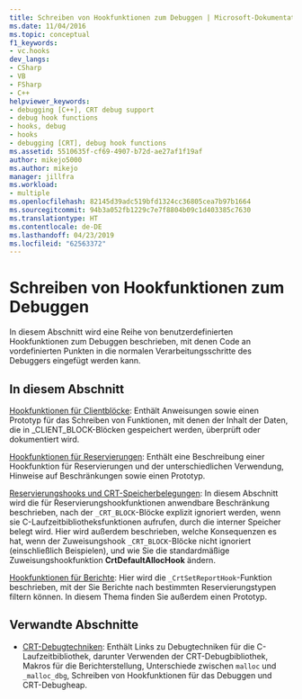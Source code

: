 ```yaml
---
title: Schreiben von Hookfunktionen zum Debuggen | Microsoft-Dokumentation
ms.date: 11/04/2016
ms.topic: conceptual
f1_keywords:
- vc.hooks
dev_langs:
- CSharp
- VB
- FSharp
- C++
helpviewer_keywords:
- debugging [C++], CRT debug support
- debug hook functions
- hooks, debug
- hooks
- debugging [CRT], debug hook functions
ms.assetid: 5510635f-cf69-4907-b72d-ae27af1f19af
author: mikejo5000
ms.author: mikejo
manager: jillfra
ms.workload:
- multiple
ms.openlocfilehash: 82145d39adc519bfd1324cc36805cea7b97b1664
ms.sourcegitcommit: 94b3a052fb1229c7e7f8804b09c1d403385c7630
ms.translationtype: HT
ms.contentlocale: de-DE
ms.lasthandoff: 04/23/2019
ms.locfileid: "62563372"
---
```

# <a name="debug-hook-function-writing"></a>Schreiben von Hookfunktionen zum Debuggen
In diesem Abschnitt wird eine Reihe von benutzerdefinierten Hookfunktionen zum Debuggen beschrieben, mit denen Code an vordefinierten Punkten in die normalen Verarbeitungsschritte des Debuggers eingefügt werden kann.

## <a name="in-this-section"></a>In diesem Abschnitt
 [Hookfunktionen für Clientblöcke](../debugger/client-block-hook-functions.md): Enthält Anweisungen sowie einen Prototyp für das Schreiben von Funktionen, mit denen der Inhalt der Daten, die in _CLIENT_BLOCK-Blöcken gespeichert werden, überprüft oder dokumentiert wird.

 [Hookfunktionen für Reservierungen](../debugger/allocation-hook-functions.md): Enthält eine Beschreibung einer Hookfunktion für Reservierungen und der unterschiedlichen Verwendung, Hinweise auf Beschränkungen sowie einen Prototyp.

 [Reservierungshooks und CRT-Speicherbelegungen](../debugger/allocation-hooks-and-c-run-time-memory-allocations.md): In diesem Abschnitt wird die für Reservierungshookfunktionen anwendbare Beschränkung beschrieben, nach der `_CRT_BLOCK`-Blöcke explizit ignoriert werden, wenn sie C-Laufzeitbibliotheksfunktionen aufrufen, durch die interner Speicher belegt wird. Hier wird außerdem beschrieben, welche Konsequenzen es hat, wenn der Zuweisungshook `_CRT_BLOCK`-Blöcke nicht ignoriert (einschließlich Beispielen), und wie Sie die standardmäßige Zuweisungshookfunktion **CrtDefaultAllocHook** ändern.

 [Hookfunktionen für Berichte](../debugger/report-hook-functions.md): Hier wird die `_CrtSetReportHook`-Funktion beschrieben, mit der Sie Berichte nach bestimmten Reservierungstypen filtern können. In diesem Thema finden Sie außerdem einen Prototyp.

## <a name="related-sections"></a>Verwandte Abschnitte

- [CRT-Debugtechniken](../debugger/crt-debugging-techniques.md): Enthält Links zu Debugtechniken für die C-Laufzeitbibliothek, darunter Verwenden der CRT-Debugbibliothek, Makros für die Berichterstellung, Unterschiede zwischen `malloc` und `_malloc_dbg`, Schreiben von Hookfunktionen für das Debuggen und CRT-Debugheap.